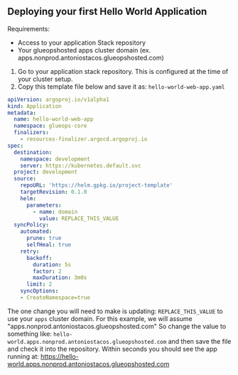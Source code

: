 ## Deploying your first Hello World Application

Requirements:
- Access to your application Stack repository
- Your glueopshosted apps cluster domain (ex. apps.nonprod.antoniostacos.glueopshosted.com)

1. Go to your application stack repository. This is configured at the time of your cluster setup.
2. Copy this template file below and save it as: `hello-world-web-app.yaml`

```yaml
apiVersion: argoproj.io/v1alpha1
kind: Application
metadata:
  name: hello-world-web-app
  namespace: glueops-core
  finalizers:
    - resources-finalizer.argocd.argoproj.io
spec:
  destination:
    namespace: development
    server: https://kubernetes.default.svc
  project: development
  source:
    repoURL: 'https://helm.gpkg.io/project-template'
    targetRevision: 0.1.0
    helm:
      parameters:
        - name: domain
          value: REPLACE_THIS_VALUE
  syncPolicy:
    automated:
      prune: true
      selfHeal: true
    retry:
      backoff:
        duration: 5s
        factor: 2
        maxDuration: 3m0s
      limit: 2
    syncOptions:
    - CreateNamespace=true
```

The one change you will need to make is updating: `REPLACE_THIS_VALUE` to use your `apps` cluster domain. For this example, we will assume "apps.nonprod.antoniostacos.glueopshosted.com" So change the value to something like: `hello-world.apps.nonprod.antoniostacos.glueopshosted.com` and then save the file and check it into the repository. Within seconds you should see the app running at: https://hello-world.apps.nonprod.antoniostacos.glueopshosted.com
